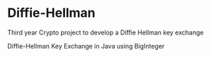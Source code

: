 # Diffie-Hellman
Third year Crypto project to develop a Diffie Hellman key exchange


Diffie-Hellman Key Exchange in Java using BigInteger
